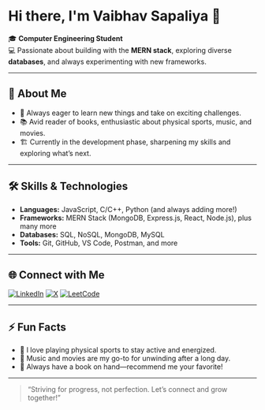 # Hi there, I'm Vaibhav Sapaliya 👋

🎓 **Computer Engineering Student**  
💻 Passionate about building with the **MERN stack**, exploring diverse **databases**, and always experimenting with new frameworks.

---

## 🚀 About Me

- 🌱 Always eager to learn new things and take on exciting challenges.
- 📚 Avid reader of books, enthusiastic about physical sports, music, and movies.
- 🏗️ Currently in the development phase, sharpening my skills and exploring what’s next.

---

## 🛠️ Skills & Technologies

- **Languages:** JavaScript, C/C++, Python (and always adding more!)
- **Frameworks:** MERN Stack (MongoDB, Express.js, React, Node.js), plus many more
- **Databases:** SQL, NoSQL, MongoDB, MySQL
- **Tools:** Git, GitHub, VS Code, Postman, and more

---

## 🌐 Connect with Me

[![LinkedIn](https://img.shields.io/badge/LinkedIn-blue?logo=linkedin&logoColor=white)](https://www.linkedin.com/in/vaibhavsapaliya/)
[![X](https://img.shields.io/badge/X-black?logo=X&logoColor=white)](https://x.com/VSapaliya66436)
[![LeetCode](https://img.shields.io/badge/LeetCode-orange?logo=leetcode&logoColor=white)](https://leetcode.com/u/Vaibhav_VS/)

---

## ⚡ Fun Facts

- 🏏 I love playing physical sports to stay active and energized.
- 🎵 Music and movies are my go-to for unwinding after a long day.
- 📖 Always have a book on hand—recommend me your favorite!

---

> “Striving for progress, not perfection. Let’s connect and grow together!”
